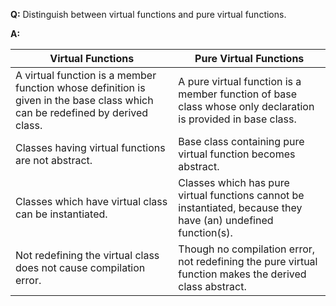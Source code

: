 **Q:** Distinguish between virtual functions and pure virtual functions.

**A:** 

| Virtual Functions                                                                                                            | Pure Virtual Functions                                                                                         |
|------------------------------------------------------------------------------------------------------------------------------|----------------------------------------------------------------------------------------------------------------|
| A virtual function is a member function whose definition is given in the base class which can be redefined by derived class. | A pure virtual function is a member function of base class whose only  declaration is provided in base class.  |
| Classes having virtual functions are not abstract.                                                                           | Base class containing pure virtual function becomes abstract.                                                  |
| Classes which have virtual class can be instantiated.                                                                        | Classes which has pure virtual functions cannot be instantiated, because they have (an) undefined function(s). |
| Not redefining the virtual class does not cause compilation error.                                                           | Though no compilation error, not redefining the pure virtual function makes the derived class abstract.        |